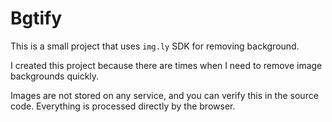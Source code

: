 # Bgtify

This is a small project that uses `img.ly` SDK for removing background. 

I created this project because there are times when I need to remove image backgrounds quickly.

Images are not stored on any service, and you can verify this in the source code. Everything is processed directly by the browser.
